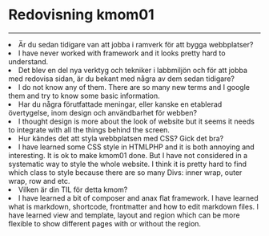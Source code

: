 ---
---
Redovisning kmom01
=========================
--------------------------
<li>Är du sedan tidigare van att jobba i ramverk för att bygga webbplatser?</li>
<li class="answer">I have never worked with framework and it looks pretty hard to understand. </li>
<li>Det blev en del nya verktyg och tekniker i labbmiljön och för att jobba med redovisa sidan, är du bekant med några av dem sedan tidigare? </li>
<li class="answer">I do not know any of them. There are so many new terms and I google them and try to know some basic information.</li>
 <li>Har du några förutfattade meningar, eller kanske en etablerad övertygelse, inom design och användbarhet för webben?</li>
 <li class="answer">I thought design is more about the look of website but it seems it needs to integrate with all the things behind the screen.</li>
 <li>Hur kändes det att styla webbplatsen med CSS? Gick det bra?</li>
 <li class="answer">I have learned some CSS style in HTMLPHP and it is both annoying and interesting. It is ok to make kmom01 done. But I have not considered in a systematic way to style the whole website. I think it is pretty hard to find which class to style because there are so many Divs: inner wrap, outer wrap, row and etc.</li>
<li>Vilken är din TIL för detta kmom?</li>
<li class="answer">I have learned a bit of composer and anax flat framework. I have learned what is markdown, shortcode, frontmatter and how to edit markdown files. I have learned view and template, layout and region which can be more flexible to show different pages with or without the region.</li>
<br>

